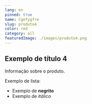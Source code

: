 ```yaml
---
lang: en
pinned: true
name: Cgefygfre
slug: produto4
color: red
category: all
featuredImage: ./images/produto4.png
---
```


## Exemplo de título 4

Informação sobre o produto.

Exemplo de lista:

- Exemplo de **negrito**
- Exemplo de _itálico_
